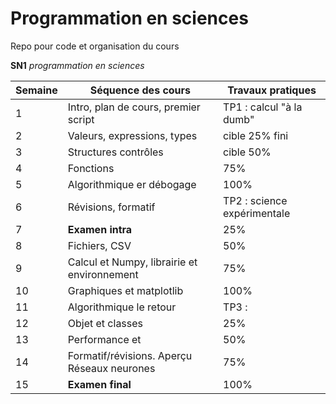 # Programmation en sciences
Repo pour code et organisation du cours 

**SN1** *programmation en sciences*

| Semaine     | Séquence des cours                          | Travaux pratiques           |
| ----------- |---------------------------------------------|-----------------------------|
| 1           | Intro, plan de cours, premier script        | TP1 : calcul "à la dumb"    |
| 2           | Valeurs, expressions, types                 | cible 25% fini              |
| 3           | Structures contrôles                        | cible 50%                   |
| 4           | Fonctions                                   | 75%                         |
| 5           | Algorithmique er débogage                   | 100%                        |
| 6           | Révisions, formatif                         | TP2 : science expérimentale |
| 7           | **Examen intra**                            | 25%                         |
| 8           | Fichiers, CSV                               | 50%                         |
| 9           | Calcul et Numpy, librairie et environnement | 75%                         |
| 10           | Graphiques et matplotlib                    | 100%                        |
| 11          | Algorithmique le retour                     | TP3 :                       |
| 12           | Objet et classes                            | 25%                         |
| 13           | Performance et                              | 50%                         |
| 14          | Formatif/révisions. Aperçu Réseaux neurones | 75%                         |
| 15          | **Examen final**                            | 100%                        |
